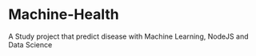 # Machine-Health
A Study project that predict disease with Machine Learning, NodeJS and Data Science
